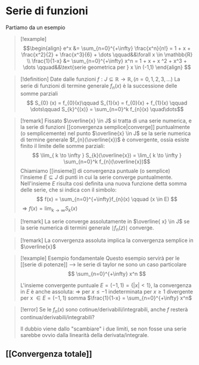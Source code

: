 # Serie di funzioni
Partiamo da un esempio
>[!example]
>$$\begin{align}
> e^x &= \sum_{n=0}^{+\infty} \frac{x^n}{n!} = 1 + x + \frac{x^2}{2} + \frac{x^3}{6} + \dots \qquad&&\forall x \in \mathbb{R} \\
> \frac{1}{1-x} &= \sum_{n=0}^{+\infty} x^n = 1 + x + x ^2 + x^3 + \dots \qquad&&\text{serie geometrica per } x \in (-1,1)
>\end{align} $$



>[!definition]
>Date dalle funzioni $f : J \subseteq \mathbb{R} \to \mathbb{R}, (n=0,1,2,3,\dots)$
> La serie di funzioni di termine generale $f_{n}(x)$ è la successione delle somme parziali
> $$ S_{0} (x) = f_{0}(x)\qquad S_{1}(x) = f_{0}(x) + f_{1}(x) \qquad \dots\qquad S_{k}^{(x)} = \sum_{n=0}^k f_{n}(x) \quad\dots$$

>[!remark]
>Fissato $\overline{x} \in J$ si tratta di una serie numerica, e la serie di funzioni [[convergenza semplice|converge]] puntualmente (o semplicemente) nel punto $\overline{x} \in J$ se la serie numerica di termine generale $f_{n}(\overline{x})$ è convergente, ossia esiste finito il limite delle somme parziali:
>$$ \lim_{ k \to \infty } S_{k}(\overline{x}) = \lim_{ k \to \infty } \sum_{n=0}^k f_{n}(\overline{x})$$
>Chiamiamo [[insieme]] di convergenza puntuale (o semplice) l'insieme $E \subseteq J$ di punti in cui la serie converge puntualmente.
>Nell'insieme $E$ risulta così definita una nuova funzione detta somma delle serie, che si indica con il simbolo:
>$$ f(x) = \sum_{n=0}^{+\infty}f_{n}(x) \qquad (x \in E) $$
>$\Rightarrow f(x) = \lim_{ k \to \infty }S_{k}(x)$

>[!remark]
>La serie converge assolutamente in $\overline{ x} \in J$ se la serie numerica di termini generale $\mid f_{n}(z)\mid$ converge.

>[!remark]
>La convergenza assoluta implica la convergenza semplice in $\overline{x}$


>[!example] Esempio fondamentale
>Questo esempio servirà per le [[serie di potenze]] –> le serie di taylor ne sono un caso particolare
>$$ \sum_{n=0}^{+\infty} x^n $$
>
>
>L'insieme convergente puntuale $E = (-1,1) = \{|x| < 1\}$, la convergenza in $E$ è anche assoluta:
>$\Rightarrow$ per $x \leq -1$ indeterminata
>per $x \geq 1$ divergente
>per x $\in E = (-1,1)$ somma $\frac{1}{1-x} = \sum_{n=0}^{+\infty} x^n$

>[!error]
>Se le $f_{n}(x)$ sono cotinue/derivabili/integrabili, anche $f$ resterà continua/derivabili/integrabili?
>
>Il dubbio viene dallo "scambiare" i due limiti, se non fosse una serie sarebbe ovvio dalla linearità della derivata/integrale.

## [[Convergenza totale]]
